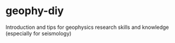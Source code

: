 # geophy-diy

Introduction and tips for geophysics research skills and knowledge (especially for seismology)
